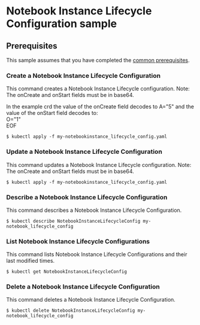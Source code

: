 # Notebook Instance Lifecycle Configuration sample

## Prerequisites

This sample assumes that you have completed the [common prerequisites](/samples/README.md).

### Create a Notebook Instance Lifecycle Configuration
This command creates a Notebook Instance Lifecycle configuration.
Note: The onCreate and onStart fields must be in base64.

In the example crd the value of the onCreate field decodes to A="5" and the value of the onStart field decodes to:<br />
O="1"<br />
EOF<br />
```
$ kubectl apply -f my-notebookinstance_lifecycle_config.yaml
```
### Update a Notebook Instance Lifecycle Configuration
This command updates a Notebook Instance Lifecycle configuration.
Note: The onCreate and onStart fields must be in base64.
```
$ kubectl apply -f my-notebookinstance_lifecycle_config.yaml
```
### Describe a Notebook Instance Lifecycle Configuration
This command describes a Notebook Instance Lifecycle Configuration.
```
$ kubectl describe NotebookInstanceLifecycleConfig my-notebook_lifecycle_config
```
### List Notebook Instance Lifecycle Configurations
This command lists Notebook Instance Lifecycle Configurations and their last modified times.
```
$ kubectl get NotebookInstanceLifecycleConfig 
```
### Delete a Notebook Instance Lifecycle Configuration
This command deletes a Notebook Instance Lifecycle Configuration.
```
$ kubectl delete NotebookInstanceLifecycleConfig my-notebook_lifecycle_config
```